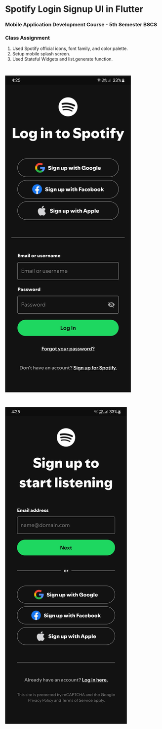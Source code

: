 # Spotify Login Signup UI in Flutter

### Mobile Application Development Course - 5th Semester BSCS
### Class Assignment

1. Used Spotify official icons, font family, and color palette.
2. Setup mobile splash screen.
3. Used Stateful Widgets and list.generate function.

<br>

![Login Page](assets/login_page.jpg)

<br>

![Signup Page](assets/signup_page.jpg)

